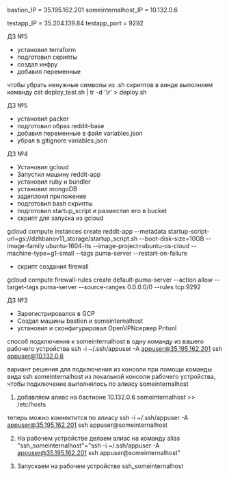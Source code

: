 bastion_IP = 35.195.162.201
someinternalhost_IP = 10.132.0.6

testapp_IP = 35.204.139.84
testapp_port = 9292

 ДЗ №5
  - установил terraform
  - подготовил скрипты
  - создал инфру
  - добавил переменные
  
 чтобы убрать ненужные символы из .sh скриптов в винде выполняем команду
 cat deploy_test.sh | tr -d '\r' > deploy.sh

 ДЗ №5
 - установил packer
 - подготовил образ reddit-base
 - добавил переменные в файл variables.json
 - убрал в gitignore variables.json


 ДЗ №4
 - Установил gcloud
 - Запустил машину reddit-app
 - установил ruby и bundler
 - установил mongoDB
 - задеплоил приложение
 - подготовил bash скрипты
 - подготовил startup_script и разместил его в bucket
 - скрипт для запуска из gcloud

 gcloud compute instances create reddit-app --metadata startup-script-url=gs://dzhbanov11_storage/startup_script.sh --boot-disk-size=10GB --image-family ubuntu-1604-lts --image-project=ubuntu-os-cloud --machine-type=g1-small --tags puma-server --restart-on-failure 
 
 - скрипт создания firewall

 gcloud compute firewall-rules create default-puma-server --action allow --target-tags puma-server --source-ranges 0.0.0.0/0 --rules tcp:9292


 ДЗ №3
 - Зарегистрировался в GCP
 - Создал машины bastion и someinternalhost
 - установил и сконфигурировал OpenVPNсервер Pritunl

способ подключения к someinternalhost в одну команду из вашего рабочего устройства
 ssh -i ~/.ssh/appuser -A appuser@35.195.162.201 ssh appuser@10.132.0.6

вариант решения для подключения из консоли при  помощи команды вида ssh someinternalhost из локальной консоли рабочего устройства, чтобы подключение выполнялось по алиасу someinternalhost

 1. добавляем алиас на бастионе
 10.132.0.6 someinternalhost >> /etc/hosts 

 теперь можно коннектится по алиасу
ssh -i ~/.ssh/appuser -A appuser@35.195.162.201 ssh appuser@someinternalhost

 2. На рабочем устройстве делаем алиас на команду
alias "ssh_someinternalhost"="ssh -i ~/.ssh/appuser -A appuser@35.195.162.201 ssh appuser@someinternalhost"

 3. Запускаем на рабочем устройстве 
 ssh_someinternalhost





